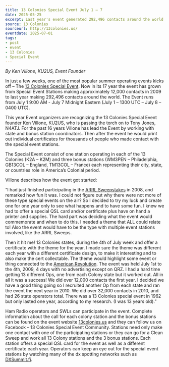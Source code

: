 ```yaml
---
title: 13 Colonies Special Event July 1 – 7
date: 2025-05-25
excerpt: Last year's event generated 292,496 contacts around the world.
source: 13 Colonies
sourceurl: http://13colonies.us/
eventdate: 2025-07-01
tags:
- post
- event
- 13 Colonies
- Special Event
---
```

*By Ken Villone, KU2US, Event Founder*

In just a few weeks, one of the most popular summer operating events kicks off – The [13 Colonies Special Event](http://13colonies.us/). Now in its 17 year the event has grown from Special Event Stations making approximately 12,000 contacts in 2009 to last year making 292,496 contacts around the world. The Event runs from July 1 9:00 AM - July 7 Midnight Eastern (July 1 – 1300 UTC – July 8 – 0400 UTC).

This year Event organizers are recognizing the 13 Colonies Special Event founder Ken Villone, KU2US, who is passing the torch on to Tony Jones, N4ATJ. For the past 16 years Villone has lead the Event by working with state and bonus station coordinators. Then after the event he would print out individual certificates for thousands of people who made contact with the special event stations.

The Special Event consist of one station operating in each of the 13 Colonies (K2A – K2M) and three bonus stations (WM3PEN – Philadelphia, GB13COL – England, TM13COL – France) each representing their city, state, or countries role in America’s Colonial period.   

Villone describes how the event got started:

“I had just finished participating in the [ARRL Sweepstakes](https://www.arrl.org/sweepstakes) in 2008, and remarked how fun it was. I could not figure out why there were not more of these type special events on the air? So I decided to try my luck and create one for one year only to see what happens and to have some fun. I knew we had to offer a special QSL card and/or certificate plus have on hand a printer and supplies. The hard part was deciding what the event would commemorate and when to do this. I needed a theme that ALL could relate to! Also the event would have to be the type with multiple event stations involved, like the ARRL Sweeps. 

Then it hit me! 13 Colonies states, during the 4th of July week and offer a certificate with the theme for the year. I made sure the theme was different each year with a different certificate design, to make it interesting and to also make the cert collectable. The theme would  highlight some event or thing connected to the [American Revolution](https://en.wikipedia.org/wiki/American_Revolution). The event was held July 1st to the 4th, 2009, 4 days with no advertising except on QRZ. I had a hard time getting 13 different Ops, one from each Colony state but it worked out. All in all it was a success! We did over 12,000 contacts the first year. I decided we have a good thing going so I recruited another Op from each state and ran the event the next year in 2010. We did over 32,000 contacts in 2010, and had 26 state operators total. There was a 13 Colonies special event in 1962 but only lasted one year, according to my research. (I was 13 years old).”

Ham Radio operators and SWLs can participate in the event. Complete information about the call for each colony station and the bonus stations can be found on the event website [13colonies.us](http://13colonies.us/) and they can follow us on Facebook – 13 Colonies Special Event Community. Stations need only make one contact with one of the participating stations or they can go for a Clean Sweep and work all 13 Colony stations and the 3 bonus stations. Each station offers a special QSL card for the event as well as a different certificate each year. Operators can keep an eye out for the special event stations by watching many of the dx spotting networks such as [DXSummit.fi](http://dxsummit.fi/).